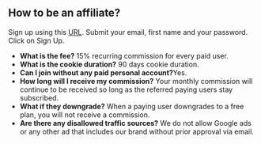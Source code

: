 ## How to be an affiliate?

Sign up using this [URL](https://gotolstoy.firstpromoter.com/). Submit your email, first name and your password. Click on Sign Up.


- **What is the fee?** ​15% recurring commission for every paid user.
- **What is the cookie duration?** ​90 days cookie duration.
- **Can I join without any paid personal account?** ​Yes.
- **How long will I receive my commission?** ​Your monthly commission will continue to be received so long as the referred paying users stay subscribed.
- ​**What if they downgrade?** When a paying user downgrades to a free plan, you will not receive a commission.
- **Are there any disallowed traffic sources?** ​We do not allow Google ads or any other ad that includes our brand without prior approval via email.
